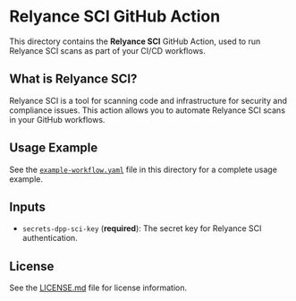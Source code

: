 # Relyance SCI GitHub Action

This directory contains the **Relyance SCI** GitHub Action, used to run Relyance SCI scans as part of your CI/CD workflows.

## What is Relyance SCI?

Relyance SCI is a tool for scanning code and infrastructure for security and compliance issues. This action allows you to automate Relyance SCI scans in your GitHub workflows.

## Usage Example

See the [`example-workflow.yaml`](./example-workflow.yaml) file in this directory for a complete usage example.

## Inputs

- `secrets-dpp-sci-key` (**required**): The secret key for Relyance SCI authentication.

## License

See the [LICENSE.md](../../LICENSE.md) file for license information.
